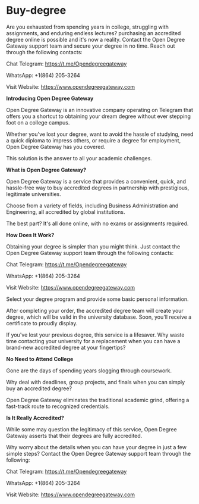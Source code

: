 # Buy-degree
Are you exhausted from spending years in college, struggling with assignments, and enduring endless lectures? purchasing an accredited degree online is possible and it's now a reality. Contact the Open Degree Gateway support team and secure your degree in no time. Reach out through the following contacts:

Chat Telegram: https://t.me/Opendegreegateway

WhatsApp: +1(864) 205-3264

Visit Website: https://www.opendegreegateway.com

**Introducing Open Degree Gateway**

Open Degree Gateway is an innovative company operating on Telegram that offers you a shortcut to obtaining your dream degree without ever stepping foot on a college campus.

Whether you've lost your degree, want to avoid the hassle of studying, need a quick diploma to impress others, or require a degree for employment, Open Degree Gateway has you covered.

This solution is the answer to all your academic challenges.

**What is Open Degree Gateway?**

Open Degree Gateway is a service that provides a convenient, quick, and hassle-free way to buy accredited degrees in partnership with prestigious, legitimate universities.

Choose from a variety of fields, including Business Administration and Engineering, all accredited by global institutions.

The best part? It's all done online, with no exams or assignments required.

**How Does It Work?**

Obtaining your degree is simpler than you might think. Just contact the Open Degree Gateway support team through the following contacts: 

Chat Telegram: https://t.me/Opendegreegateway

WhatsApp: +1(864) 205-3264

Visit Website: https://www.opendegreegateway.com

Select your degree program and provide some basic personal information.

After completing your order, the accredited degree team will create your degree, which will be valid in the university database. Soon, you'll receive a certificate to proudly display.

If you've lost your previous degree, this service is a lifesaver. Why waste time contacting your university for a replacement when you can have a brand-new accredited degree at your fingertips?

**No Need to Attend College**

Gone are the days of spending years slogging through coursework.

Why deal with deadlines, group projects, and finals when you can simply buy an accredited degree?

Open Degree Gateway eliminates the traditional academic grind, offering a fast-track route to recognized credentials.

**Is It Really Accredited?**

While some may question the legitimacy of this service, Open Degree Gateway asserts that their degrees are fully accredited.

Why worry about the details when you can have your degree in just a few simple steps? Contact the Open Degree Gateway support team through the following:

Chat Telegram: https://t.me/Opendegreegateway

WhatsApp: +1(864) 205-3264

Visit Website: https://www.opendegreegateway.com
